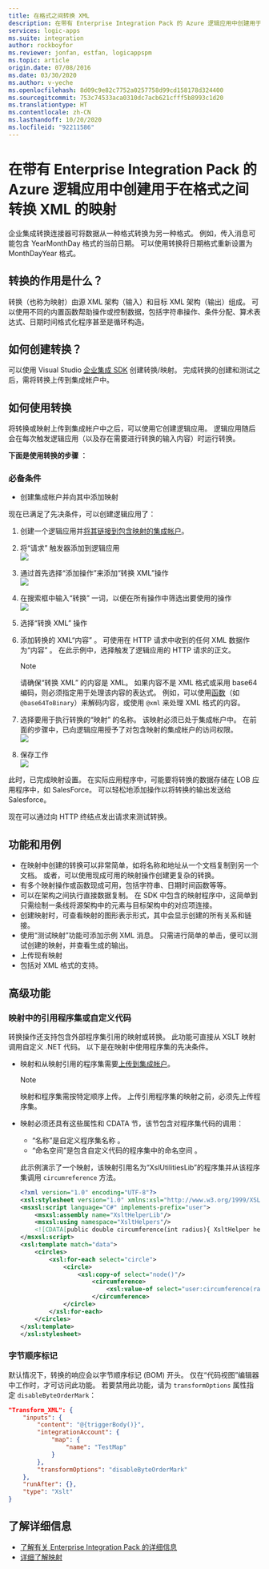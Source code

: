 ```yaml
---
title: 在格式之间转换 XML
description: 在带有 Enterprise Integration Pack 的 Azure 逻辑应用中创建用于在格式之间转换 XML 的转换或映射
services: logic-apps
ms.suite: integration
author: rockboyfor
ms.reviewer: jonfan, estfan, logicappspm
ms.topic: article
origin.date: 07/08/2016
ms.date: 03/30/2020
ms.author: v-yeche
ms.openlocfilehash: 8d09c9e82c7752a0257758d99cd158178d324400
ms.sourcegitcommit: 753c74533aca0310dc7acb621cfff5b8993c1d20
ms.translationtype: HT
ms.contentlocale: zh-CN
ms.lasthandoff: 10/20/2020
ms.locfileid: "92211586"
---
```

# <a name="create-maps-that-transform-xml-between-formats-in-azure-logic-apps-with-enterprise-integration-pack"></a>在带有 Enterprise Integration Pack 的 Azure 逻辑应用中创建用于在格式之间转换 XML 的映射

企业集成转换连接器可将数据从一种格式转换为另一种格式。 例如，传入消息可能包含 YearMonthDay 格式的当前日期。 可以使用转换将日期格式重新设置为 MonthDayYear 格式。

## <a name="what-does-a-transform-do"></a>转换的作用是什么？
转换（也称为映射）由源 XML 架构（输入）和目标 XML 架构（输出）组成。 可以使用不同的内置函数帮助操作或控制数据，包括字符串操作、条件分配、算术表达式、日期时间格式化程序甚至是循环构造。

## <a name="how-to-create-a-transform"></a>如何创建转换？
可以使用 Visual Studio [企业集成 SDK](https://aka.ms/vsmapsandschemas) 创建转换/映射。 完成转换的创建和测试之后，需将转换上传到集成帐户中。 

## <a name="how-to-use-a-transform"></a>如何使用转换
将转换或映射上传到集成帐户中之后，可以使用它创建逻辑应用。 逻辑应用随后会在每次触发逻辑应用（以及存在需要进行转换的输入内容）时运行转换。

**下面是使用转换的步骤** ：

### <a name="prerequisites"></a>必备条件

* 创建集成帐户并向其中添加映射  

现在已满足了先决条件，可以创建逻辑应用了：  

1. 创建一个逻辑应用并[将其链接到包含映射的集成帐户](../logic-apps/logic-apps-enterprise-integration-accounts.md "了解如何将集成帐户链接到逻辑应用")。
2. 将“请求”  触发器添加到逻辑应用  
    ![](./media/logic-apps-enterprise-integration-transforms/transform-1.png)    
3. 通过首先选择“添加操作”来添加“转换 XML”操作   
    ![](./media/logic-apps-enterprise-integration-transforms/transform-2.png)   
4. 在搜索框中输入“转换”  一词，以便在所有操作中筛选出要使用的操作  
    ![](./media/logic-apps-enterprise-integration-transforms/transform-3.png)  
5. 选择“转换 XML”  操作   
6. 添加转换的 XML“内容”  。 可使用在 HTTP 请求中收到的任何 XML 数据作为“内容”  。 在此示例中，选择触发了逻辑应用的 HTTP 请求的正文。

    > [!NOTE]
    > 请确保“转换 XML”  的内容是 XML。 如果内容不是 XML 格式或采用 base64 编码，则必须指定用于处理该内容的表达式。 例如，可以使用[函数](logic-apps-workflow-definition-language.md#functions)（如 ```@base64ToBinary```）来解码内容，或使用 ```@xml``` 来处理 XML 格式的内容。

7. 选择要用于执行转换的“映射”  的名称。 该映射必须已处于集成帐户中。 在前面的步骤中，已向逻辑应用授予了对包含映射的集成帐户的访问权限。      
    ![](./media/logic-apps-enterprise-integration-transforms/transform-4.png) 
8. 保存工作  
    ![](./media/logic-apps-enterprise-integration-transforms/transform-5.png) 

此时，已完成映射设置。 在实际应用程序中，可能要将转换的数据存储在 LOB 应用程序中，如 SalesForce。 可以轻松地添加操作以将转换的输出发送给 Salesforce。 

现在可以通过向 HTTP 终结点发出请求来测试转换。  

## <a name="features-and-use-cases"></a>功能和用例
* 在映射中创建的转换可以非常简单，如将名称和地址从一个文档复制到另一个文档。 或者，可以使用现成可用的映射操作创建更复杂的转换。  
* 有多个映射操作或函数现成可用，包括字符串、日期时间函数等等。  
* 可以在架构之间执行直接数据复制。 在 SDK 中包含的映射程序中，这简单到只需绘制一条线将源架构中的元素与目标架构中的对应项连接。  
* 创建映射时，可查看映射的图形表示形式，其中会显示创建的所有关系和链接。
* 使用“测试映射”功能可添加示例 XML 消息。 只需进行简单的单击，便可以测试创建的映射，并查看生成的输出。  
* 上传现有映射  
* 包括对 XML 格式的支持。

## <a name="advanced-features"></a>高级功能

### <a name="reference-assembly-or-custom-code-from-maps"></a>映射中的引用程序集或自定义代码 
转换操作还支持包含外部程序集引用的映射或转换。 此功能可直接从 XSLT 映射调用自定义 .NET 代码。 以下是在映射中使用程序集的先决条件。

* 映射和从映射引用的程序集需要[上传到集成帐户](./logic-apps-enterprise-integration-maps.md)。 

    > [!NOTE]
    > 映射和程序集需按特定顺序上传。 上传引用程序集的映射之前，必须先上传程序集。

* 映射必须还具有这些属性和 CDATA 节，该节包含对程序集代码的调用：

    * “名称”是自定义程序集名称  。
    * “命名空间”是包含自定义代码的程序集中的命名空间  。

    此示例演示了一个映射，该映射引用名为“XslUtilitiesLib”的程序集并从该程序集调用 `circumreference` 方法。

    ```xml
    <?xml version="1.0" encoding="UTF-8"?>
    <xsl:stylesheet version="1.0" xmlns:xsl="http://www.w3.org/1999/XSL/Transform" xmlns:msxsl="urn:schemas-microsoft-com:xslt" xmlns:user="urn:my-scripts">
    <msxsl:script language="C#" implements-prefix="user">
        <msxsl:assembly name="XsltHelperLib"/>
        <msxsl:using namespace="XsltHelpers"/>
        <![CDATA[public double circumference(int radius){ XsltHelper helper = new XsltHelper(); return helper.circumference(radius); }]]>
    </msxsl:script>
    <xsl:template match="data">
        <circles>
            <xsl:for-each select="circle">
                <circle>
                    <xsl:copy-of select="node()"/>
                        <circumference>
                            <xsl:value-of select="user:circumference(radius)"/>
                        </circumference>
                </circle>
            </xsl:for-each>
        </circles>
    </xsl:template>
    </xsl:stylesheet>
    ```

### <a name="byte-order-mark"></a>字节顺序标记
默认情况下，转换的响应会以字节顺序标记 (BOM) 开头。 仅在“代码视图”编辑器中工作时，才可访问此功能。 若要禁用此功能，请为 `transformOptions` 属性指定 `disableByteOrderMark`：

```json
"Transform_XML": {
    "inputs": {
        "content": "@{triggerBody()}",
        "integrationAccount": {
            "map": {
                "name": "TestMap"
            }
        },
        "transformOptions": "disableByteOrderMark"
    },
    "runAfter": {},
    "type": "Xslt"
}
```

## <a name="learn-more"></a>了解详细信息
* [了解有关 Enterprise Integration Pack 的详细信息](../logic-apps/logic-apps-enterprise-integration-overview.md "了解 Enterprise Integration Pack")  
* [详细了解映射](../logic-apps/logic-apps-enterprise-integration-maps.md "了解企业集成映射")

<!-- Update_Description: new article about logic apps enterprise integration transform -->
<!--NEW.date: 03/30/2020-->